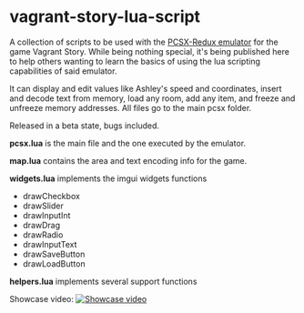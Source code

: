 # vagrant-story-lua-script
A collection of scripts to be used with the [PCSX-Redux emulator](https://pcsx-redux.consoledev.net/) for the game Vagrant Story. While being nothing special, it's being published here to help others wanting to learn the basics of using the lua scripting capabilities of said emulator.

It can display and edit values like Ashley's speed and coordinates, insert and decode text from memory, load any room, add any item, and freeze and unfreeze memory addresses.
All files go to the main pcsx folder.

Released in a beta state, bugs included.

__pcsx.lua__ is the main file and the one executed by the emulator.

__map.lua__ contains the area and text encoding info for the game.

__widgets.lua__ implements the imgui widgets functions
* drawCheckbox
* drawSlider
* drawInputInt
* drawDrag
* drawRadio
* drawInputText
* drawSaveButton
* drawLoadButton

__helpers.lua__ implements several support functions

Showcase video:
[![Showcase video](https://i3.ytimg.com/vi/Wyxv00NZJdc/maxresdefault.jpg)](https://youtu.be/Wyxv00NZJdc)
